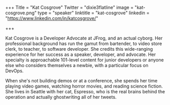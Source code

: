 +++
Title = "Kat Cosgrove"
Twitter = "dixie3flatline"
image = "kat-cosgrove.png"
type = "speaker"
linktitle = "kat-cosgrove"
linkedin = "https://www.linkedin.com/in/katcosgrove/"

+++

Kat Cosgrove is a Developer Advocate at JFrog, and an actual cyborg. Her professional background has run the gamut from bartender, to video store clerk, to teacher, to software developer. She credits this wide-ranging experience for her success as a speaker, developer, and advocate. Her specialty is approachable 101-level content for junior developers or anyone else who considers themselves a newbie, with a particular focus on DevOps.

When she's not building demos or at a conference, she spends her time playing video games, watching horror movies, and reading science fiction. She lives in Seattle with her cat, Espresso, who is the real brains behind the operation and actually ghostwriting all of her tweets.
